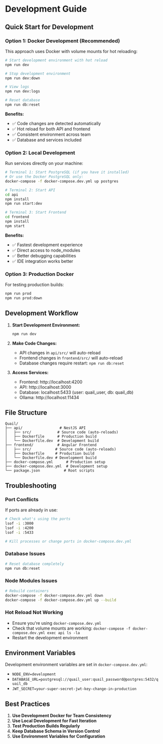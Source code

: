 # Development Guide

## Quick Start for Development

### Option 1: Docker Development (Recommended)
This approach uses Docker with volume mounts for hot reloading:

```bash
# Start development environment with hot reload
npm run dev

# Stop development environment
npm run dev:down

# View logs
npm run dev:logs

# Reset database
npm run db:reset
```

**Benefits:**
- ✅ Code changes are detected automatically
- ✅ Hot reload for both API and frontend
- ✅ Consistent environment across team
- ✅ Database and services included

### Option 2: Local Development
Run services directly on your machine:

```bash
# Terminal 1: Start PostgreSQL (if you have it installed)
# Or use the Docker PostgreSQL only:
docker-compose -f docker-compose.dev.yml up postgres

# Terminal 2: Start API
cd api
npm install
npm run start:dev

# Terminal 3: Start Frontend
cd frontend
npm install
npm start
```

**Benefits:**
- ✅ Fastest development experience
- ✅ Direct access to node_modules
- ✅ Better debugging capabilities
- ✅ IDE integration works better

### Option 3: Production Docker
For testing production builds:

```bash
npm run prod
npm run prod:down
```

## Development Workflow

1. **Start Development Environment:**
   ```bash
   npm run dev
   ```

2. **Make Code Changes:**
   - API changes in `api/src/` will auto-reload
   - Frontend changes in `frontend/src/` will auto-reload
   - Database changes require restart: `npm run db:reset`

3. **Access Services:**
   - Frontend: http://localhost:4200
   - API: http://localhost:3000
   - Database: localhost:5433 (user: quail_user, db: quail_db)
   - Ollama: http://localhost:11434

## File Structure

```
Quail/
├── api/                 # NestJS API
│   ├── src/            # Source code (auto-reloads)
│   ├── Dockerfile      # Production build
│   └── Dockerfile.dev  # Development build
├── frontend/           # Angular Frontend
│   ├── src/           # Source code (auto-reloads)
│   ├── Dockerfile     # Production build
│   └── Dockerfile.dev # Development build
├── docker-compose.yml      # Production setup
├── docker-compose.dev.yml  # Development setup
└── package.json           # Root scripts
```

## Troubleshooting

### Port Conflicts
If ports are already in use:
```bash
# Check what's using the ports
lsof -i :3000
lsof -i :4200
lsof -i :5433

# Kill processes or change ports in docker-compose.dev.yml
```

### Database Issues
```bash
# Reset database completely
npm run db:reset
```

### Node Modules Issues
```bash
# Rebuild containers
docker-compose -f docker-compose.dev.yml down
docker-compose -f docker-compose.dev.yml up --build
```

### Hot Reload Not Working
- Ensure you're using `docker-compose.dev.yml`
- Check that volume mounts are working: `docker-compose -f docker-compose.dev.yml exec api ls -la`
- Restart the development environment

## Environment Variables

Development environment variables are set in `docker-compose.dev.yml`:
- `NODE_ENV=development`
- `DATABASE_URL=postgresql://quail_user:quail_password@postgres:5432/quail_db`
- `JWT_SECRET=your-super-secret-jwt-key-change-in-production`

## Best Practices

1. **Use Development Docker for Team Consistency**
2. **Use Local Development for Fast Iteration**
3. **Test Production Builds Regularly**
4. **Keep Database Schema in Version Control**
5. **Use Environment Variables for Configuration** 